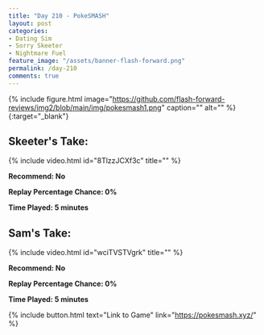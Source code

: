```yaml
---
title: "Day 210 - PokeSMASH"
layout: post
categories:
- Dating Sim
- Sorry Skeeter
- Nightmare Fuel
feature_image: "/assets/banner-flash-forward.png"
permalink: /day-210
comments: true
---
```


{% include figure.html image="https://github.com/flash-forward-reviews/img2/blob/main/img/pokesmash1.png" caption="" alt="" %}{:target="_blank"}
 
## Skeeter's Take:

{% include video.html id="8TlzzJCXf3c" title="" %}

**Recommend: No**

**Replay Percentage Chance: 0%**

**Time Played: 5 minutes** 

## Sam's Take:

{% include video.html id="wciTVSTVgrk" title="" %}

**Recommend: No**

**Replay Percentage Chance: 0%**

**Time Played: 5 minutes** 

{% include button.html text="Link to Game" link="https://pokesmash.xyz/" %}